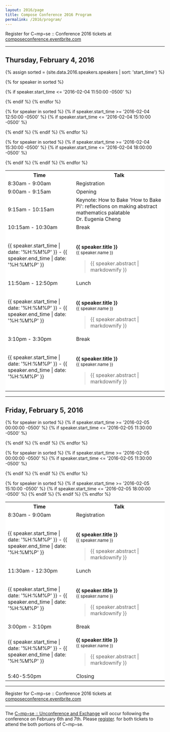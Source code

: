 ```yaml
---
layout: 2016/page
title: Compose Conference 2016 Program
permalink: /2016/program/
---
```


Register for C◦mp◦se :: Conference 2016 tickets at [composeconference.eventbrite.com](http://composeconference.eventbrite.com)

---

<!-- Thursday's schedule -->
## Thursday, February 4, 2016

<table class="table table-bordered" style="background: #fff">
    <tr class="active"><th width="200">Time</th><th>Talk</th></tr>
    <tr><td>8:30am - 9:00am</td><td>Registration</td></tr>
    <tr><td>9:00am - 9:15am</td><td>Opening<br/></td></tr>
    <tr><td>9:15am - 10:15am</td><td>Keynote: How to Bake 'How to Bake Pi': reflections on making abstract mathematics palatable<br/>Dr. Eugenia Cheng<br/></td></tr>
    <tr><td>10:15am - 10:30am</td><td>Break<br/></td></tr>

{% assign sorted = (site.data.2016.speakers.speakers | sort: 'start_time') %}

{% for speaker in sorted %}

  {% if speaker.start_time <= '2016-02-04 11:50:00 -0500' %}
    <tr>
      <td>{{ speaker.start_time | date: '%H:%M%P' }} - {{ speaker.end_time | date: '%H:%M%P' }}</td>
      <td>        
        <p class="lead">
          <b>{{ speaker.title }}</b> <br/>
            <small>
                {{ speaker.name }}
            </small>
        </p> 
        <blockquote class="abstract">
            {{ speaker.abstract | markdownify }}
        </blockquote>
      </td>
    </tr>
  {% endif %}
{% endfor %}                
<tr><td>11:50am - 12:50pm</td><td>Lunch<br/></td></tr>

{% for speaker in sorted %}
  {% if speaker.start_time >= '2016-02-04 12:50:00 -0500' %}
  {% if speaker.start_time <= '2016-02-04 15:10:00 -0500' %}
    <tr>
      <td>{{ speaker.start_time | date: '%H:%M%P' }} - {{ speaker.end_time | date: '%H:%M%P' }}</td>
      <td>        
        <p class="lead">
          <b>{{ speaker.title }}</b> <br/>
            <small>
                {{ speaker.name }}
            </small>
        </p> 
        <blockquote class="abstract">
            {{ speaker.abstract | markdownify }}
        </blockquote>
      </td>
    </tr>
  {% endif %}
  {% endif %}
{% endfor %}   

<tr><td>3:10pm - 3:30pm</td><td>Break<br/></td></tr>

{% for speaker in sorted %}
  {% if speaker.start_time >= '2016-02-04 15:30:00 -0500' %}
  {% if speaker.start_time <= '2016-02-04 18:00:00 -0500' %}
    <tr>
      <td>{{ speaker.start_time | date: '%H:%M%P' }} - {{ speaker.end_time | date: '%H:%M%P' }}</td>
      <td>        
        <p class="lead">
          <b>{{ speaker.title }}</b> <br/>
            <small>
                {{ speaker.name }}
            </small>
        </p> 
        <blockquote class="abstract">
            {{ speaker.abstract | markdownify }}
        </blockquote>
      </td>
    </tr>
  {% endif %}
  {% endif %}
{% endfor %}   
             
</table>

---

<!-- Friday's schedule -->
## Friday, February 5, 2016
<table class="table table-bordered" style="background: #fff">
    <tr class="active"><th width="200">Time</th><th>Talk</th></tr>
    <tr><td>8:30am - 9:00am</td><td>Registration</td></tr>

{% for speaker in sorted %}
  {% if speaker.start_time >= '2016-02-05 00:00:00 -0500' %}
  {% if speaker.start_time <= '2016-02-05 11:30:00 -0500' %}
    <tr>
      <td>{{ speaker.start_time | date: '%H:%M%P' }} - {{ speaker.end_time | date: '%H:%M%P' }}</td>
      <td>        
        <p class="lead">
          <b>{{ speaker.title }}</b> <br/>
            <small>
                {{ speaker.name }}
            </small>
        </p> 
        <blockquote class="abstract">
            {{ speaker.abstract | markdownify }}
        </blockquote>
      </td>
    </tr>
  {% endif %}
  {% endif %}
{% endfor %}                
<tr><td>11:30am - 12:30pm</td><td>Lunch<br/></td></tr>

{% for speaker in sorted %}
  {% if speaker.start_time >= '2016-02-05 00:00:00 -0500' %}
  {% if speaker.start_time <= '2016-02-05 11:30:00 -0500' %}
    <tr>
      <td>{{ speaker.start_time | date: '%H:%M%P' }} - {{ speaker.end_time | date: '%H:%M%P' }}</td>
      <td>        
        <p class="lead">
          <b>{{ speaker.title }}</b> <br/>
            <small>
                {{ speaker.name }}
            </small>
        </p> 
        <blockquote class="abstract">
            {{ speaker.abstract | markdownify }}
        </blockquote>
      </td>
    </tr>
  {% endif %}
  {% endif %}
{% endfor %}                
<tr><td>3:00pm - 3:10pm</td><td>Break<br/></td></tr>
{% for speaker in sorted %}
  {% if speaker.start_time >= '2016-02-05 15:10:00 -0500' %}
  {% if speaker.start_time <= '2016-02-05 18:00:00 -0500' %}
    <tr>
      <td>{{ speaker.start_time | date: '%H:%M%P' }} - {{ speaker.end_time | date: '%H:%M%P' }}</td>
      <td>        
        <p class="lead">
          <b>{{ speaker.title }}</b> <br/>
            <small>
                {{ speaker.name }}
            </small>
        </p> 
        <blockquote class="abstract">
            {{ speaker.abstract | markdownify }}
        </blockquote>
      </td>
    </tr>
  {% endif %}
  {% endif %}
{% endfor %} 

<tr><td>5:40-5:50pm</td><td>Closing</td></tr>
</table>

---

Register for C◦mp◦se :: Conference 2016 tickets at [composeconference.eventbrite.com](http://composeconference.eventbrite.com)

---

The [C◦mp◦se :: Unconference and Exchange](../unconference) will occur following the conference on February 6th and 7th. Please [register](https://www.eventbrite.com/e/cmpse-unconference-and-exchange-2016-tickets-20455465849). for both tickets to attend the both portions of C◦mp◦se. 


